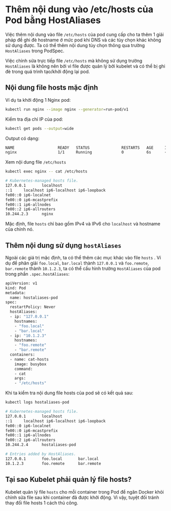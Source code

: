 # Thêm nội dung vào /etc/hosts của Pod bằng HostAliases

Việc thêm nội dung vào file ```/etc/hosts``` của pod cung cấp cho ta thêm 1 giải pháp để ghi đè hostname ở mức pod khi DNS và các tùy chọn khác không sử dụng được. Ta có thể thêm nội dung tùy chọn thông qua trường ```HostAliases``` trong PodSpec.

Việc chỉnh sửa trực tiếp file ```/etc/hosts``` mà không sử dụng trường ```HostAliases``` là không nên bởi vì file được quản lý bởi kubelet và có thể bị ghi đè trong quá trình tạo/khởi động lại pod.

## Nội dung file hosts mặc định

Ví dụ ta khởi động 1 Nginx pod:

```sh
kubectl run nginx --image nginx --generator=run-pod/v1
```

Kiểm tra địa chỉ IP của pod:

```sh
kubectl get pods --output=wide
```

Output có dạng:

```sh
NAME                   READY   STATUS              RESTARTS   AGE     IP           NODE
nginx                  1/1     Running             0          6s      <none>       k8s-worker2
```

Xem nội dung file ```/etc/hosts```

```sh
kubectl exec nginx -- cat /etc/hosts
```

```sh
# Kubernetes-managed hosts file.
127.0.0.1       localhost
::1     localhost ip6-localhost ip6-loopback
fe00::0 ip6-localnet
fe00::0 ip6-mcastprefix
fe00::1 ip6-allnodes
fe00::2 ip6-allrouters
10.244.2.3      nginx
```

Mặc định, file ```hosts``` chỉ bao gồm IPv4 và IPv6 cho ```localhost``` và hostname của chính nó.

## Thêm nội dung sử dụng ```hostAliases```

Ngoài các giá trị mặc định, ta có thể thêm các mục khác vào file ```hosts``` . Ví dụ để phân giải ```foo.local```, ```bar.local``` thành ```127.0.0.1``` và ```foo.remote```, ```bar.remote``` thành ```10.1.2.3```, ta có thể cấu hình trường ```HostAliases``` của pod trong phần ```.spec.hostAliases```:

```sh
apiVersion: v1
kind: Pod
metadata:
  name: hostaliases-pod
spec:
  restartPolicy: Never
  hostAliases:
  - ip: "127.0.0.1"
    hostnames:
    - "foo.local"
    - "bar.local"
  - ip: "10.1.2.3"
    hostnames:
    - "foo.remote"
    - "bar.remote"
  containers:
  - name: cat-hosts
    image: busybox
    command:
    - cat
    args:
    - "/etc/hosts"
```

Khi ta kiểm tra nội dung file hosts của pod sẽ có kết quả sau:

```sh
kubectl logs hostaliases-pod
```

```sh
# Kubernetes-managed hosts file.
127.0.0.1       localhost
::1     localhost ip6-localhost ip6-loopback
fe00::0 ip6-localnet
fe00::0 ip6-mcastprefix
fe00::1 ip6-allnodes
fe00::2 ip6-allrouters
10.244.2.4      hostaliases-pod

# Entries added by HostAliases.
127.0.0.1       foo.local       bar.local
10.1.2.3        foo.remote      bar.remote
```

## Tại sao Kubelet phải quản lý file hosts?

Kubelet quản lý file ```hosts``` cho mỗi container trong Pod để ngăn Docker khỏi chỉnh sửa file sau khi container đã được khởi động. Vì vậy, tuyệt đối tránh thay đổi file hosts 1 cách thủ công.
